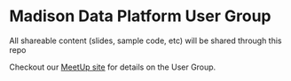 # Madison Data Platform User Group
All shareable content (slides, sample code, etc) will be shared through this repo

Checkout our [MeetUp site](https://www.meetup.com/Madison-Data-Platform-User-Group/) for details on the User Group.
